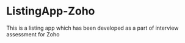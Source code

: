 # ListingApp-Zoho
This is a listing app which has been developed as a part of interview assessment for Zoho
